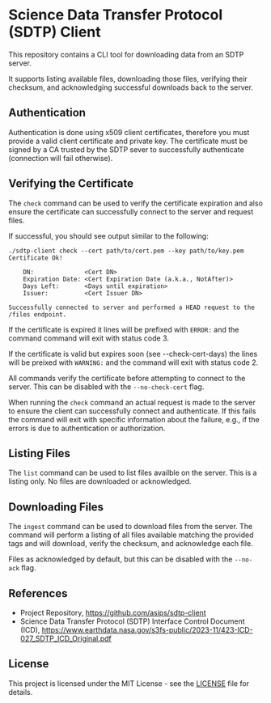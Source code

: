 # Science Data Transfer Protocol (SDTP) Client

This repository contains a CLI tool for downloading data from an SDTP server.

It supports listing available files, downloading those files, verifying their checksum,
and acknowledging successful downloads back to the server.

## Authentication

Authentication is done using x509 client certificates, therefore you must provide a
valid client certificate and private key. The certificate must be signed by a CA trusted
by the SDTP sever to successfully authenticate (connection will fail otherwise).


## Verifying the Certificate

The `check` command can be used to verify the certificate expiration and also ensure 
the certificate can successfully connect to the server and request files.

If successful, you should see output similar to the following:
```
./sdtp-client check --cert path/to/cert.pem --key path/to/key.pem 
Certificate Ok!

    DN:              <Cert DN>
    Expiration Date: <Cert Expiration Date (a.k.a., NotAfter)>
    Days Left:       <Days until expiration>
    Issuer:          <Cert Issuer DN>

Successfully connected to server and performed a HEAD request to the /files endpoint.
```

If the certificate is expired it lines will be prefixed with `ERROR:` and the command
command will exit with status code 3.

If the certificate is valid but expires soon (see --check-cert-days) the lines will be 
preixed with `WARNING:` and the command will exit with status code 2.

All commands verify the certificate before attempting to connect to the server. This can
be disabled with the `--no-check-cert` flag.

When running the `check` command an actual request is made to the server to ensure the 
client can successfully connect and authenticate. If this fails the command will exit
with specific information about the failure, e.g., if the errors is due to authentication
or authorization.


## Listing Files

The `list` command can be used to list files availble on the server. This is a listing
only. No files are downloaded or acknowledged.


## Downloading Files

The `ingest` command can be used to download files from the server. The command will
perform a listing of all files available matching the provided tags and will download,
verify the checksum, and acknowledge each file.

Files as acknowledged by default, but this can be disabled with the `--no-ack` flag.


## References
- Project Repository,
  https://github.com/asips/sdtp-client
- Science Data Transfer Protocol (SDTP) Interface Control Document (ICD), 
  https://www.earthdata.nasa.gov/s3fs-public/2023-11/423-ICD-027_SDTP_ICD_Original.pdf

## License

This project is licensed under the MIT License - see the [LICENSE](LICENSE) file for details.
